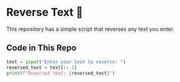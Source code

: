 # Reverse Text 🔄  

This repository has a simple script that reverses any text you enter.  

## Code in This Repo  
```python
text = input("Enter your text to reverse: ")  
reversed_text = text[::-1]  
print(f"Reversed text: {reversed_text}")
